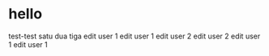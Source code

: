 # hello
test-test satu dua tiga
edit user 1
edit user 1
edit user 2
edit user 2
edit user 1
edit user 1
